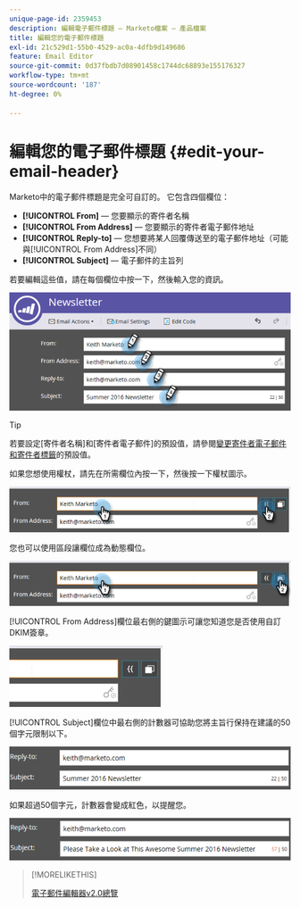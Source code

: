 ```yaml
---
unique-page-id: 2359453
description: 編輯電子郵件標題 — Marketo檔案 — 產品檔案
title: 編輯您的電子郵件標題
exl-id: 21c529d1-55b0-4529-ac0a-4dfb9d149686
feature: Email Editor
source-git-commit: 0d37fbdb7d08901458c1744dc68893e155176327
workflow-type: tm+mt
source-wordcount: '187'
ht-degree: 0%

---
```


# 編輯您的電子郵件標題 {#edit-your-email-header}

Marketo中的電子郵件標題是完全可自訂的。 它包含四個欄位：

* **[!UICONTROL From]** — 您要顯示的寄件者名稱
* **[!UICONTROL From Address]** — 您要顯示的寄件者電子郵件地址
* **[!UICONTROL Reply-to]** — 您想要將某人回覆傳送至的電子郵件地址（可能與[!UICONTROL From Address]不同）
* **[!UICONTROL Subject]** — 電子郵件的主旨列

若要編輯這些值，請在每個欄位中按一下，然後輸入您的資訊。

![](assets/one-3.png)

>[!TIP]
>
>若要設定[寄件者名稱]和[寄件者電子郵件]的預設值，請參閱[變更寄件者電子郵件和寄件者標籤](/help/marketo/product-docs/administration/email-setup/change-the-default-from-email-and-from-label.md)的預設值。

如果您想使用權杖，請先在所需欄位內按一下，然後按一下權杖圖示。

![](assets/two-3.png)

您也可以使用區段讓欄位成為動態欄位。

![](assets/three-2.png)

[!UICONTROL From Address]欄位最右側的鍵圖示可讓您知道您是否使用自訂DKIM簽章。

![](assets/four-2.png)

[!UICONTROL Subject]欄位中最右側的計數器可協助您將主旨行保持在建議的50個字元限制以下。

![](assets/five-1.png)

如果超過50個字元，計數器會變成紅色，以提醒您。

![](assets/six-1.png)

>[!MORELIKETHIS]
>
>[電子郵件編輯器v2.0總覽](/help/marketo/product-docs/email-marketing/general/email-editor-2/email-editor-v2-0-overview.md)
